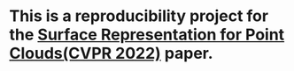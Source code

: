 # This is a reproducibility project for the [Surface Representation for Point Clouds(CVPR 2022)](https://arxiv.org/abs/2205.05740) paper.

